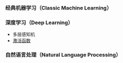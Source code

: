 

### 经典机器学习（Classic Machine Learning）


### 深度学习（Deep Learning）
* 多层感知机 <br/>
* <a href="https://github.com/SUNBO2019/sunbo2019.github.io/blob/master/%E6%BF%80%E6%B4%BB%E5%87%BD%E6%95%B0.pdf">激活函数</a><br/>

### 自然语言处理（Natural Language Processing）


